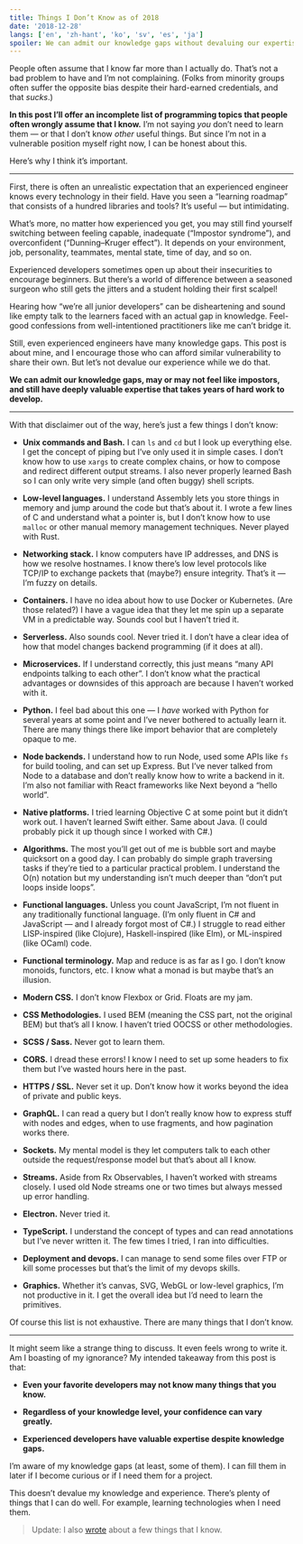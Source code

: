 ```yaml
---
title: Things I Don’t Know as of 2018
date: '2018-12-28'
langs: ['en', 'zh-hant', 'ko', 'sv', 'es', 'ja']
spoiler: We can admit our knowledge gaps without devaluing our expertise.
---
```


People often assume that I know far more than I actually do. That’s not a bad problem to have and I’m not complaining. (Folks from minority groups often suffer the opposite bias despite their hard-earned credentials, and that *sucks*.)

**In this post I’ll offer an incomplete list of programming topics that people often wrongly assume that I know.** I’m not saying *you* don’t need to learn them — or that I don’t know *other* useful things. But since I’m not in a vulnerable position myself right now, I can be honest about this.

Here’s why I think it’s important.

---

First, there is often an unrealistic expectation that an experienced engineer knows every technology in their field. Have you seen a “learning roadmap” that consists of a hundred libraries and tools? It’s useful — but intimidating.

What’s more, no matter how experienced you get, you may still find yourself switching between feeling capable, inadequate (“Impostor syndrome”), and overconfident (“Dunning–Kruger effect”). It depends on your environment, job, personality, teammates, mental state, time of day, and so on.

Experienced developers sometimes open up about their insecurities to encourage beginners. But there’s a world of difference between a seasoned surgeon who still gets the jitters and a student holding their first scalpel!

Hearing how “we’re all junior developers” can be disheartening and sound like empty talk to the learners faced with an actual gap in knowledge. Feel-good confessions from well-intentioned practitioners like me can’t bridge it.

Still, even experienced engineers have many knowledge gaps. This post is about mine, and I encourage those who can afford similar vulnerability to share their own. But let’s not devalue our experience while we do that.

**We can admit our knowledge gaps, may or may not feel like impostors, and still have deeply valuable expertise that takes years of hard work to develop.**

---

With that disclaimer out of the way, here’s just a few things I don’t know:

* **Unix commands and Bash.** I can `ls` and `cd` but I look up everything else. I get the concept of piping but I’ve only used it in simple cases. I don’t know how to use `xargs` to create complex chains, or how to compose and redirect different output streams. I also never properly learned Bash so I can only write very simple (and often buggy) shell scripts.

* **Low-level languages.** I understand Assembly lets you store things in memory and jump around the code but that’s about it. I wrote a few lines of C and understand what a pointer is, but I don’t know how to use `malloc` or other manual memory management techniques. Never played with Rust.

* **Networking stack.** I know computers have IP addresses, and DNS is how we resolve hostnames. I know there’s low level protocols like TCP/IP to exchange packets that (maybe?) ensure integrity. That’s it — I’m fuzzy on details.

* **Containers.** I have no idea about how to use Docker or Kubernetes. (Are those related?) I have a vague idea that they let me spin up a separate VM in a predictable way. Sounds cool but I haven’t tried it.

* **Serverless.** Also sounds cool. Never tried it. I don’t have a clear idea of how that model changes backend programming (if it does at all).

* **Microservices.** If I understand correctly, this just means “many API endpoints talking to each other”. I don’t know what the practical advantages or downsides of this approach are because I haven’t worked with it.

* **Python.** I feel bad about this one — I *have* worked with Python for several years at some point and I’ve never bothered to actually learn it. There are many things there like import behavior that are completely opaque to me.

* **Node backends.** I understand how to run Node, used some APIs like `fs` for build tooling, and can set up Express. But I’ve never talked from Node to a database and don’t really know how to write a backend in it. I’m also not familiar with React frameworks like Next beyond a “hello world”.

* **Native platforms.** I tried learning Objective C at some point but it didn’t work out. I haven’t learned Swift either. Same about Java. (I could probably pick it up though since I worked with C#.)

* **Algorithms.** The most you’ll get out of me is bubble sort and maybe quicksort on a good day. I can probably do simple graph traversing tasks if they’re tied to a particular practical problem. I understand the O(n) notation but my understanding isn’t much deeper than “don’t put loops inside loops”.

* **Functional languages.** Unless you count JavaScript, I’m not fluent in any traditionally functional language. (I’m only fluent in C# and JavaScript — and I already forgot most of C#.) I struggle to read either LISP-inspired (like Clojure), Haskell-inspired (like Elm), or ML-inspired (like OCaml) code.

* **Functional terminology.** Map and reduce is as far as I go. I don’t know monoids, functors, etc. I know what a monad is but maybe that’s an illusion.

* **Modern CSS.** I don’t know Flexbox or Grid. Floats are my jam.

* **CSS Methodologies.** I used BEM (meaning the CSS part, not the original BEM) but that’s all I know. I haven’t tried OOCSS or other methodologies.

* **SCSS / Sass.** Never got to learn them.

* **CORS.** I dread these errors! I know I need to set up some headers to fix them but I’ve wasted hours here in the past.

* **HTTPS / SSL.** Never set it up. Don’t know how it works beyond the idea of private and public keys.

* **GraphQL.** I can read a query but I don’t really know how to express stuff with nodes and edges, when to use fragments, and how pagination works there.

* **Sockets.** My mental model is they let computers talk to each other outside the request/response model but that’s about all I know.

* **Streams.** Aside from Rx Observables, I haven’t worked with streams closely. I used old Node streams one or two times but always messed up error handling.

* **Electron.** Never tried it.

* **TypeScript.** I understand the concept of types and can read annotations but I’ve never written it. The few times I tried, I ran into difficulties.

* **Deployment and devops.** I can manage to send some files over FTP or kill some processes but that’s the limit of my devops skills.

* **Graphics.** Whether it’s canvas, SVG, WebGL or low-level graphics, I’m not productive in it. I get the overall idea but I’d need to learn the primitives.

Of course this list is not exhaustive. There are many things that I don’t know.

---

It might seem like a strange thing to discuss. It even feels wrong to write it. Am I boasting of my ignorance? My intended takeaway from this post is that:

* **Even your favorite developers may not know many things that you know.**

* **Regardless of your knowledge level, your confidence can vary greatly.**

* **Experienced developers have valuable expertise despite knowledge gaps.**

I’m aware of my knowledge gaps (at least, some of them). I can fill them in later if I become curious or if I need them for a project.

This doesn’t devalue my knowledge and experience. There’s plenty of things that I can do well. For example, learning technologies when I need them.

>Update: I also [wrote](/the-elements-of-ui-engineering/) about a few things that I know.